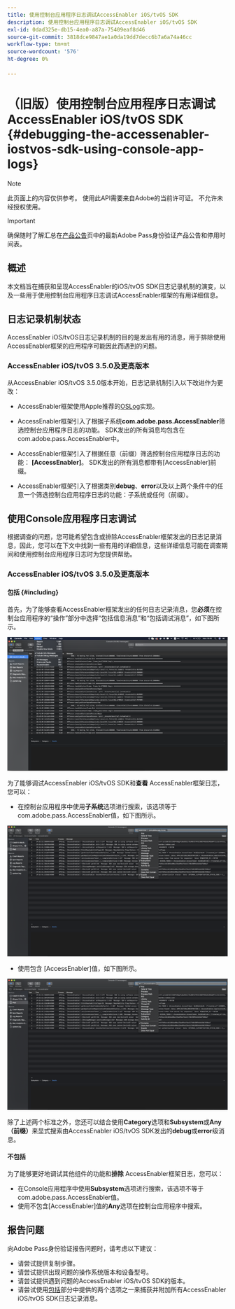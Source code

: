 ```yaml
---
title: 使用控制台应用程序日志调试AccessEnabler iOS/tvOS SDK
description: 使用控制台应用程序日志调试AccessEnabler iOS/tvOS SDK
exl-id: 0dad325e-db15-4ea0-a87a-75409eaf8d46
source-git-commit: 3818dce9847ae1a0da19dd7decc6b7a6a74a46cc
workflow-type: tm+mt
source-wordcount: '576'
ht-degree: 0%

---
```


# （旧版）使用控制台应用程序日志调试AccessEnabler iOS/tvOS SDK {#debugging-the-accessenabler-iostvos-sdk-using-console-app-logs}

>[!NOTE]
>
>此页面上的内容仅供参考。 使用此API需要来自Adobe的当前许可证。 不允许未经授权使用。

>[!IMPORTANT]
>
> 确保随时了解汇总在[产品公告](/help/authentication/product-announcements.md)页中的最新Adobe Pass身份验证产品公告和停用时间表。

## 概述

本文档旨在捕获和呈现AccessEnabler的iOS/tvOS SDK日志记录机制的演变，以及一些用于使用控制台应用程序日志调试AccessEnabler框架的有用详细信息。

## 日志记录机制状态

AccessEnabler iOS/tvOS日志记录机制的目的是发出有用的消息，用于排除使用AccessEnabler框架的应用程序可能因此而遇到的问题。

### AccessEnabler iOS/tvOS 3.5.0及更高版本

从AccessEnabler iOS/tvOS 3.5.0版本开始，日志记录机制引入以下改进作为更改：

* AccessEnabler框架使用Apple推荐的[OSLog](https://developer.apple.com/documentation/os/oslog)实现。

* AccessEnabler框架引入了根据子系统&#x200B;**com.adobe.pass.AccessEnabler**&#x200B;筛选控制台应用程序日志的功能。 SDK发出的所有消息均包含在com.adobe.pass.AccessEnabler中。

* AccessEnabler框架引入了根据任意（前缀）筛选控制台应用程序日志的功能： **[AccessEnabler]**。 SDK发出的所有消息都带有[AccessEnabler]前缀。

* AccessEnabler框架引入了根据类别&#x200B;**debug**、**error**&#x200B;以及以上两个条件中的任意一个筛选控制台应用程序日志的功能：子系统或任何（前缀）。

## 使用Console应用程序日志调试

根据调查的问题，您可能希望包含或排除AccessEnabler框架发出的日志记录消息，因此，您可以在下文中找到一些有用的详细信息，这些详细信息可能在调查期间和使用控制台应用程序日志时为您提供帮助。


### AccessEnabler iOS/tvOS 3.5.0及更高版本

#### 包括 {#including}

首先，为了能够查看AccessEnabler框架发出的任何日志记录消息，您&#x200B;**必须**&#x200B;在控制台应用程序的“操作”部分中选择“包括信息消息”和“包括调试消息”，如下图所示。

![](../../../assets/include-info-debug-msg.png)


为了能够调试AccessEnabler iOS/tvOS SDK和&#x200B;**查看** AccessEnabler框架日志，您可以：

* 在控制台应用程序中使用&#x200B;**子系统**&#x200B;选项进行搜索，该选项等于com.adobe.pass.AccessEnabler值，如下图所示。

![](../../../assets/subsys-console-app.png)

* 使用包含&#x200B;**&#x200B;**
  [AccessEnabler]值，如下图所示。

![](../../../assets/any-optn-console-app.png)

除了上述两个标准之外，您还可以结合使用&#x200B;**Category**&#x200B;选项和&#x200B;**Subsystem**&#x200B;或&#x200B;**Any （前缀）**&#x200B;来显式搜索由AccessEnabler iOS/tvOS SDK发出的&#x200B;**debug**&#x200B;或&#x200B;**error**&#x200B;级消息。

#### 不包括

为了能够更好地调试其他组件的功能和&#x200B;**排除** AccessEnabler框架日志，您可以：

* 在Console应用程序中使用&#x200B;**Subsystem**&#x200B;选项进行搜索，该选项不等于com.adobe.pass.AccessEnabler值。
* 使用不包含[AccessEnabler]值的&#x200B;**Any**&#x200B;选项在控制台应用程序中搜索。

## 报告问题

向Adobe Pass身份验证报告问题时，请考虑以下建议：

* 请尝试提供复制步骤。
* 请尝试提供出现问题的操作系统版本和设备型号。
* 请尝试提供遇到问题的AccessEnabler iOS/tvOS SDK的版本。
* 请尝试使用[包括](#including)部分中提供的两个选项之一来捕获并附加所有AccessEnabler iOS/tvOS SDK日志记录消息。
